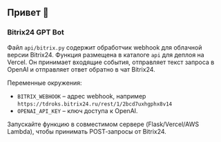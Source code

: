 ## Привет 👋

<!--
**EvaCoreBot/evacorebot** is a ✨ _special_ ✨ repository because its `README.md` (this file) appears on your GitHub profile.

Here are some ideas to get you started:

- 🔭 I’m currently working on ...
- 🌱 I’m currently learning ...
- 👯 I’m looking to collaborate on ...
- 🤔 I’m looking for help with ...
- 💬 Ask me about ...
- 📫 How to reach me: ...
- 😄 Pronouns: ...
- ⚡ Fun fact: ...
-->
### Bitrix24 GPT Bot

Файл `api/bitrix.py` содержит обработчик webhook для облачной версии Bitrix24.
Функция размещена в каталоге `api` для деплоя на Vercel.
Он принимает входящие события, отправляет текст запроса в OpenAI и
отправляет ответ обратно в чат Bitrix24.

Переменные окружения:

- `BITRIX_WEBHOOK` – адрес webhook, например
  `https://tdroks.bitrix24.ru/rest/1/2bcd7uxhgphx8v14`
- `OPENAI_API_KEY` – ключ доступа к OpenAI.

Запускайте функцию в совместимом сервере (Flask/Vercel/AWS Lambda),
чтобы принимать POST‑запросы от Bitrix24.
